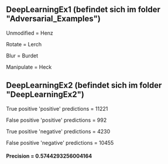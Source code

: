 ## DeepLearningEx1 (befindet sich im folder "Adversarial_Examples")

Unmodified = Henz

Rotate = Lerch

Blur = Burdet

Manipulate = Heck

## DeepLearningEx2 (befindet sich im folder "DeepLearningEx2")
True positive 'positive' predictions = 11221

False positive 'positive' predictions = 992

True positive 'negative' predictions = 4230

False positive 'negative' predictions = 10455

#### Precision = 0.5744293256004164
